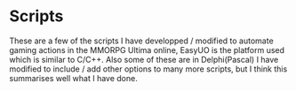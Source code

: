 # Scripts
These are a few of the scripts I have developped / modified to automate gaming actions in the MMORPG Ultima online, EasyUO is the platform used which
is similar to C/C++.
Also some of these are in Delphi(Pascal)
I have modified to include / add other options to many more scripts, but I think this summarises well what I have done.
